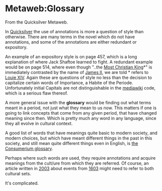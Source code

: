 
# Metaweb:Glossary

From the Quicksilver Metaweb.

In [Quicksilver](/quicksilver) the use of annotations is more a question of style than otherwise. There are
many terms in the novel which do not have annotations, and some of the annotations are either redundant or expository. 

An example of an expository style is on page 457, which is a long explanation of where Jack Shaftoe learned to fight. A redundant example would be on page 514, where even though "..the [Most Christian King](/most-christian-king)*" is immediately contrasted by the name of [James II](/james-ii), we are told * refers to [Louie XIV](/louie-xiv). Again these are questions of style no less than the decision to capitalize certain words of Importance, a Habite of the Periode. Unfortunately initial Capitals are not distinguishable in the [mediawiki](/mediawiki) code, which is a serious flaw thereof.

A more general issue with the **glossary** would be finding out what terms meant in a period, not just what they mean to us now. This matters if one is going to link concepts that come from any given period, that have changed meaning since then. Which is pretty much any word in any language, since they all evolve in cultural context.

A good list of words that have meanings quite basic to modern society, and modern choices, but which have meant different things in the past in this society, and still mean quite different things even in English, is [the Consumerium glossary](/http-consumerium-org-wiki-wiki-phtml-title-glossary).

Perhaps where such words are used, they require annotations and acquire meanings from the cult/ure from which they are referred. Of course, an article written in [2003](/2003) about events from [1603](/1603) might need to refer to both cultural sets.

It's complicated.
